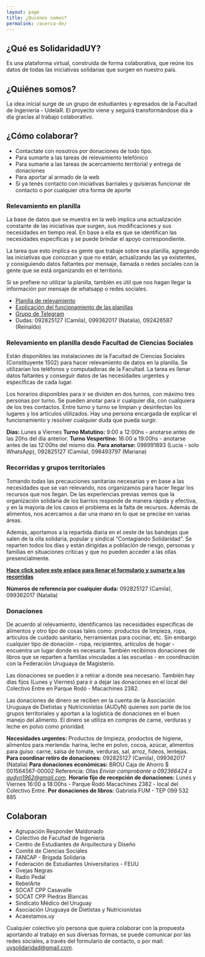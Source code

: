 ```yaml
---
layout: page
title: ¿Quiénes somos?
permalink: /acerca-de/
---
```

## ¿Qué es SolidaridadUY?
Es una plataforma virtual, construida de forma colaborativa, que reúne los datos de todas las iniciativas solidarias que surgen en nuestro país.

## ¿Quiénes somos?
La idea inicial surge de un grupo de estudiantes y egresados de la Facultad de Ingeniería - UdelaR. El proyecto viene y seguirá transformándose día a día gracias al trabajo colaborativo.

## ¿Cómo colaborar?
- Contactate con nosotros por donaciones de todo tipo.
- Para sumarte a las tareas de relevamiento telefónico
- Para sumarte a las tareas de acercamiento territorial y entrega de donaciones
- Para aportar al armado de la web
- Si ya tenés contacto con iniciativas barriales y quisieras funcionar de contacto o por cualquier otra forma de aporte

### Relevamiento en planilla
La base de datos que se muestra en la web implica una actualización constante de las iniciativas que surgen, sus modificaciones y sus necesidades en tiempo real. En base a ella es que se identifican las necesidades específicas y se puede brindar el apoyo correspondiente.

La tarea que esto implica es gente que trabaje sobre esa planilla, agregando las iniciativas que conozcan y que no están, actualizando las ya existentes, y consiguiendo datos faltantes por mensaje, llamada o redes sociales con la gente que se está organizando en el territorio.

Si se prefiere no utilizar la planilla, también es útil que nos hagan llegar la información por mensaje de whatsapp o redes sociales.
- [Planilla de relevamiento](https://docs.google.com/spreadsheets/d/1CWdWMM4Nzs0egAYaOwCRYzPeVisOwVyL4bh5tU89rxo/edit#gid=188345019)
- [Explicación del funcionamiento de las planillas](https://drive.google.com/drive/u/2/folders/1gTj6d9v2cqND3jZPOes0vPVc8C6QMPra)
- [Grupo de Telegram](https://t.me/joinchat/Pu9Y_xnnY5jABjVbt3KZaA)
- Dudas: 092825127 (Camila), 099362017 (Natalia), 092426587 (Reinaldo)

### Relevamiento en planilla desde Facultad de Ciencias Sociales
Están disponibles las instalaciones de la Facultad de Ciencias Sociales (Constituyente 1502) para hacer relevamiento de datos en la planilla. Se utilizarían los teléfonos y computadoras de la Facultad. La tarea es llenar datos faltantes y conseguir datos de las necesidades urgentes y específicas de cada lugar.

Los horarios disponibles para ir se dividen en dos turnos, con máximo tres personas por turno. Se pueden anotar para ir cualquier día, con cualquiera de los tres contactos. Entre turno y turno se limpian y desinfectan los lugares y los artículos utilizados. Hay una persona encargada de explicar el funcionamiento y resolver cualquier duda que pueda surgir.

**Días:** Lunes a Viernes
**Turno Matutino:** 9:00 a 12:00hs - anotarse antes de las 20hs del día anterior.
**Turno Vespertino:** 16:00 a 19:00hs - anotarse antes de las 12:00hs del mismo día.
**Para anotarse:** 098991893 (Lucía - solo WhatsApp), 092825127 (Camila), 098493797 (Mariana)

### Recorridas y grupos territoriales
Tomando todas las precauciones sanitarias necesarias y en base a las necesidades que se van relevando, nos organizamos para hacer llegar los recursos que nos llegan. De las experiencias previas vemos que la organización solidaria de los barrios responde de manera rápida y efectiva, y en la mayoría de los casos el problema es la falta de recursos. Además de alimentos, nos acercamos a dar una mano en lo que se precise en varias áreas.

Además, aportamos a la repartida diaria en el oeste de las bandejas que salen de la olla solidaria, popular y sindical “Contagiando Solidaridad”. Se reparten todos los días y están dirigidas a población de riesgo, personas y familias en situaciones críticas y que no pueden acceder a las ollas presencialmente.

**[Hace click sobre este enlace para llenar el formulario y sumarte a las recorridas](https://docs.google.com/forms/d/e/1FAIpQLSfaOD_PkeBfqo7ioBZVdcX3oxaJyLMIEpWPCPu_B58vXcx1_g/alreadyresponded)**

**Números de referencia por cualquier duda:** 092825127 (Camila), 099362017 (Natalia)

### Donaciones
De acuerdo al relevamiento, identificamos las necesidades específicas de alimentos y otro tipo de cosas tales como: productos de limpieza, ropa, artículos de cuidado sanitario, herramientas para cocinar, etc. Sin embargo cualquier tipo de donación - ropa, recipientes, artículos de hogar - encuentra un lugar donde es necesaria. También recibimos donaciones de libros que se reparten a familias vinculadas a las escuelas - en coordinación con la Federación Uruguaya de Magisterio.

Las donaciones se pueden ir a retirar a donde sea necesario. También hay días fijos (Lunes y Viernes) para ir a dejar las donaciones en el local del Colectivo Entre en Parque Rodó - Macachines 2382.

Las donaciones de dinero se reciben en la cuenta de la Asociación Uruguaya de Dietistas y Nutricionistas (AUDyN) quienes son parte de los grupos territoriales y aportan a la logística de donaciones en el buen manejo del alimento. El dinero se utiliza en compras de carne, verduras y leche en polvo como prioridad.

**Necesidades urgentes:**
Productos de limpieza, productos de higiene, alimentos para merienda: harina, leche en polvo, cocoa, azúcar, alimentos para guiso: carne, salsa de tomate, verduras, sal, arroz, fideos, lentejas.
**Para coordinar retiro de donaciones:**
092825127 (Camila), 099362017 (Natalia)
**Para donaciones económicas:**
BROU Caja de Ahorro $
001564567-00002
Referencia: Ollas
*Enviar comprobante a 092366424 o audyn1962@gmail.com.*
**Horario fijo de recepción de donaciones:**
Lunes y Viernes 16:00 a 18:00hs - Parque Rodó
Macachines 2382 - local del Colectivo Entre.
**Por donaciones de libros:**
Gabriela FUM - TEP
099 532 885

## Colaboran

- Agrupación Responder Maldonado
- Colectivo de Facultad de Ingeniería
- Centro de Estudiantes de Arquitectura y Diseño
- Comité de Ciencias Sociales
- FANCAP - Brigada Solidaria
- Federación de Estudiantes Universitarios - FEUU
- Ovejas Negras
- Radio Pedal
- RebelArte
- SOCAT CPP Casavalle
- SOCAT CPP Piedras Blancas
- Sindicato Médico del Uruguay 
- Asociación Uruguaya de Dietistas y Nutricionistas
- Acaestamos.uy

Cualquier colectivo y/o persona que quiera colaborar con la propuesta aportando al trabajo en sus diversas formas, se puede comunicar por las redes sociales, a través del formulario de contacto, o por mail: uysolidaridad@gmail.com.